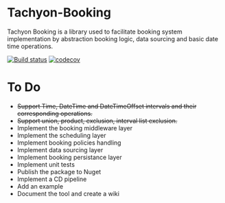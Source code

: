# Tachyon-Booking
Tachyon Booking is a library used to facilitate booking system implementation by abstraction booking logic, data sourcing and basic date time operations.

[![Build status](https://ci.appveyor.com/api/projects/status/4orvyyxnovd0nsgx/branch/master?svg=true)](https://ci.appveyor.com/project/Arsslensoft/tachyon-booking/branch/master)
[![codecov](https://codecov.io/gh/Arsslensoft/Tachyon-Booking/branch/master/graph/badge.svg)](https://codecov.io/gh/Arsslensoft/Tachyon-Booking)

# To Do
* ~~Support Time, DateTime and DateTimeOffset intervals and their corresponding operations.~~
* ~~Support union, product, exclusion, interval list exclusion.~~
* Implement the booking middleware layer
* Implement the scheduling layer
* Implement booking policies handling
* Implement data sourcing layer
* Implement booking persistance layer
* Implement unit tests
* Publish the package to Nuget
* Implement a CD pipeline
* Add an example
* Document the tool and create a wiki
